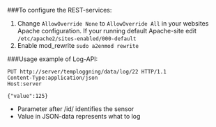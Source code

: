
###To configure the REST-services:

1. Change ``AllowOverride None`` to ``AllowOverride All`` in your websites Apache configuration.
If your running default Apache-site edit ``/etc/apache2/sites-enabled/000-default``
2. Enable mod_rewrite ``sudo a2enmod rewrite``

###Usage example of Log-API:
```
PUT http://server/temploggning/data/log/22 HTTP/1.1
Content-Type:application/json
Host:server

{"value":125}
```


- Parameter after /id/ identifies the sensor
- Value in JSON-data represents what to log